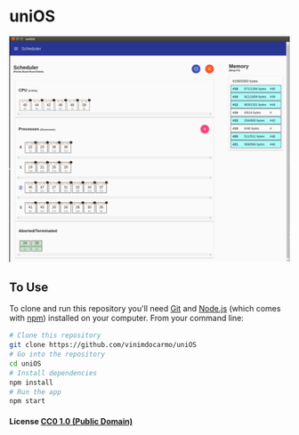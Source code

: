 # uniOS

![sreenshot](https://github.com/vinimdocarmo/uniOS/blob/master/Screenshot.png)

## To Use

To clone and run this repository you'll need [Git](https://git-scm.com) and [Node.js](https://nodejs.org/en/download/) (which comes with [npm](http://npmjs.com)) installed on your computer. From your command line:

```bash
# Clone this repository
git clone https://github.com/vinimdocarmo/uniOS
# Go into the repository
cd uniOS
# Install dependencies
npm install
# Run the app
npm start
```
#### License [CC0 1.0 (Public Domain)](LICENSE.md)
